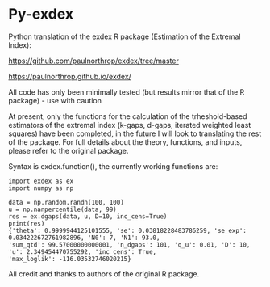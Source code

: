 # Py-exdex
Python translation of the exdex R package (Estimation of the Extremal Index):
 
 
 https://github.com/paulnorthrop/exdex/tree/master
 
 https://paulnorthrop.github.io/exdex/
 
 
 All code has only been minimally tested (but results mirror that of the R package) - use with caution
 
 
At present, only the functions for the calculation of the trheshold-based estimators of the extremal index (k-gaps, d-gaps, iterated weighted least squares) have been completed, in the future I will look to translating the rest of the package. For full details about the theory, functions, and inputs, please refer to the original package.
 
 
Syntax is exdex.function(), the currently working functions are:

```python:Code
import exdex as ex
import numpy as np

data = np.random.randn(100, 100)
u = np.nanpercentile(data, 99)
res = ex.dgaps(data, u, D=10, inc_cens=True)
print(res)
{'theta': 0.9999944125101555, 'se': 0.03818228483786259, 'se_exp': 0.034222672761982896, 'N0': 7, 'N1': 93.0, 
'sum_qtd': 99.57000000000001, 'n_dgaps': 101, 'q_u': 0.01, 'D': 10, 'u': 2.349454470755292, 'inc_cens': True, 
'max_loglik': -116.03532746020215}
```

All credit and thanks to authors of the original R package.
